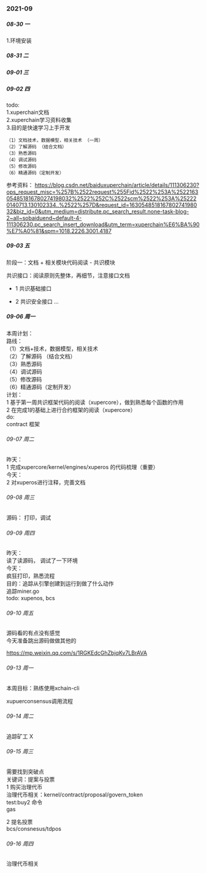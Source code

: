 ### 2021-09

##### 08-30 一
1.环境安装

##### 08-31 二

##### 09-01 三

##### 09-02 四 
todo:  
    1.xuperchain文档  
    2.xuperchain学习资料收集  
    3.目的是快速学习上手开发  
    
    （1）文档技术，数据模型，相关技术 （一周）
    （2）了解源码 （结合文档）
    （3）熟悉源码 
    （4）调试源码 
    （5）修改源码 
    （6）精通源码（定制开发）
参考资料： 
https://blog.csdn.net/baiduxuperchain/article/details/111306230?ops_request_misc=%257B%2522request%255Fid%2522%253A%2522163054851816780274198032%2522%252C%2522scm%2522%253A%252220140713.130102334..%2522%257D&request_id=163054851816780274198032&biz_id=0&utm_medium=distribute.pc_search_result.none-task-blog-2~all~sobaiduend~default-4-111306230.pc_search_insert_download&utm_term=xuperchain%E6%BA%90%E7%A0%81&spm=1018.2226.3001.4187
    
##### 09-03 五
阶段一：文档 + 相关模块代码阅读 - 共识模块
    
共识接口：阅读原则先整体，再细节，注意接口文档
- 1 共识基础接口

- 2 共识安全接口
   ...

##### 09-06 周一
本周计划：  
    路线：  
        （1）文档+技术，数据模型，相关技术   
        （2）了解源码 （结合文档）  
        （3）熟悉源码   
        （4）调试源码   
        （5）修改源码   
        （6）精通源码（定制开发）  
    计划：  
        1 基于第一周共识框架代码的阅读（xupercore），做到熟悉每个函数的作用    
        2 在完成1的基础上进行合约框架的阅读（xupercore）  
    do:  
        contract 框架
        
###### 09-07 周二
昨天：  
    1 完成xupercore/kernel/engines/xuperos 的代码梳理（重要）  
今天：  
    2 对xuperos进行注释，完善文档
    
######  09-08 周三  
源码：
    打印，调试
    
###### 09-09 周四  
昨天：  
    读了读源码， 调试了一下环境  
今天：  
    疯狂打印，熟悉流程   
    目的：追踪从引擎创建到运行到做了什么动作    
    追踪miner.go    
    todo: xupenos, bcs
    
###### 09-10 周五
源码看的有点没有感觉  
今天准备跳出源码做做其他的

https://mp.weixin.qq.com/s/1RGKEdcGhZbjqKv7LBrAVA


###### 09-13 周一
本周目标：熟练使用xchain-cli  

xupuerconsensus调用流程

###### 09-14 周二
追踪矿工 X

###### 09-15 周三
需要找到突破点  
关键词：提案与投票   
1 购买治理代币  
    治理代币相关：kernel/contract/proposal/govern_token   
    test:buy2 命令  
    gas  

2 提名投票  
    bcs/consnesus/tdpos


###### 09-16 周四
治理代币相关

        
